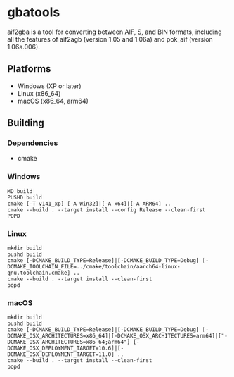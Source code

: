 # gbatools

aif2gba is a tool for converting between AIF, S, and BIN formats, including all the features of aif2agb (version 1.05 and 1.06a) and pok_aif (version 1.06a.006).

## Platforms

- Windows (XP or later)
- Linux (x86_64)
- macOS (x86_64, arm64)

## Building

### Dependencies

- cmake

### Windows

```Shell
MD build
PUSHD build
cmake [-T v141_xp] [-A Win32]|[-A x64]|[-A ARM64] ..
cmake --build . --target install --config Release --clean-first
POPD
```

### Linux

```Shell
mkdir build
pushd build
cmake [-DCMAKE_BUILD_TYPE=Release]|[-DCMAKE_BUILD_TYPE=Debug] [-DCMAKE_TOOLCHAIN_FILE=../cmake/toolchain/aarch64-linux-gnu.toolchain.cmake] ..
cmake --build . --target install --clean-first
popd
```

### macOS

```Shell
mkdir build
pushd build
cmake [-DCMAKE_BUILD_TYPE=Release]|[-DCMAKE_BUILD_TYPE=Debug] [-DCMAKE_OSX_ARCHITECTURES=x86_64]|[-DCMAKE_OSX_ARCHITECTURES=arm64]|["-DCMAKE_OSX_ARCHITECTURES=x86_64;arm64"] [-DCMAKE_OSX_DEPLOYMENT_TARGET=10.6]|[-DCMAKE_OSX_DEPLOYMENT_TARGET=11.0] ..
cmake --build . --target install --clean-first
popd
```
